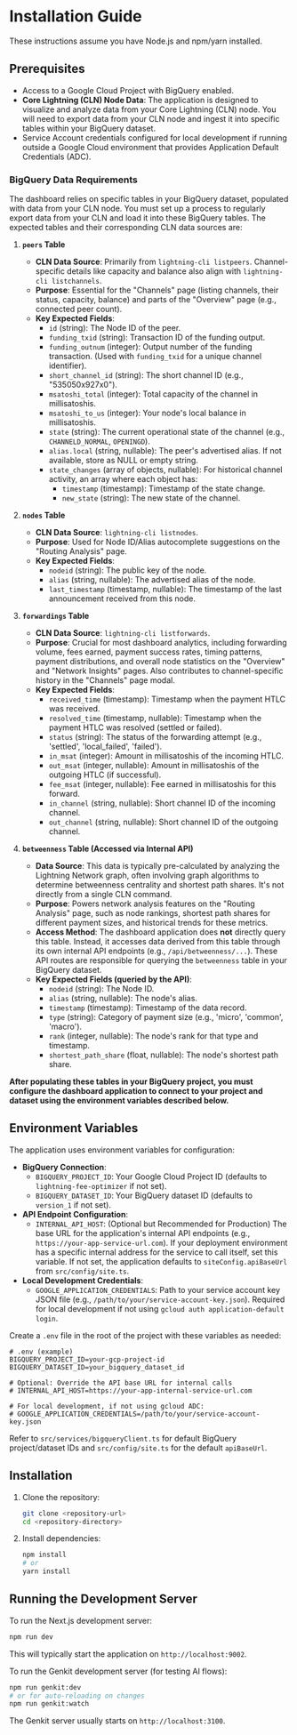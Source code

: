 # Installation Guide

These instructions assume you have Node.js and npm/yarn installed.

## Prerequisites

- Access to a Google Cloud Project with BigQuery enabled.
- **Core Lightning (CLN) Node Data**: The application is designed to visualize and analyze data from your Core Lightning (CLN) node. You will need to export data from your CLN node and ingest it into specific tables within your BigQuery dataset.
- Service Account credentials configured for local development if running outside a Google Cloud environment that provides Application Default Credentials (ADC).

### BigQuery Data Requirements

The dashboard relies on specific tables in your BigQuery dataset, populated with data from your CLN node. You must set up a process to regularly export data from your CLN and load it into these BigQuery tables. The expected tables and their corresponding CLN data sources are:

1.  **`peers` Table**
    *   **CLN Data Source**: Primarily from `lightning-cli listpeers`. Channel-specific details like capacity and balance also align with `lightning-cli listchannels`.
    *   **Purpose**: Essential for the "Channels" page (listing channels, their status, capacity, balance) and parts of the "Overview" page (e.g., connected peer count).
    *   **Key Expected Fields**:
        *   `id` (string): The Node ID of the peer.
        *   `funding_txid` (string): Transaction ID of the funding output.
        *   `funding_outnum` (integer): Output number of the funding transaction. (Used with `funding_txid` for a unique channel identifier).
        *   `short_channel_id` (string): The short channel ID (e.g., "535050x927x0").
        *   `msatoshi_total` (integer): Total capacity of the channel in millisatoshis.
        *   `msatoshi_to_us` (integer): Your node's local balance in millisatoshis.
        *   `state` (string): The current operational state of the channel (e.g., `CHANNELD_NORMAL`, `OPENINGD`).
        *   `alias.local` (string, nullable): The peer's advertised alias. If not available, store as NULL or empty string.
        *   `state_changes` (array of objects, nullable): For historical channel activity, an array where each object has:
            *   `timestamp` (timestamp): Timestamp of the state change.
            *   `new_state` (string): The new state of the channel.

2.  **`nodes` Table**
    *   **CLN Data Source**: `lightning-cli listnodes`.
    *   **Purpose**: Used for Node ID/Alias autocomplete suggestions on the "Routing Analysis" page.
    *   **Key Expected Fields**:
        *   `nodeid` (string): The public key of the node.
        *   `alias` (string, nullable): The advertised alias of the node.
        *   `last_timestamp` (timestamp, nullable): The timestamp of the last announcement received from this node.

3.  **`forwardings` Table**
    *   **CLN Data Source**: `lightning-cli listforwards`.
    *   **Purpose**: Crucial for most dashboard analytics, including forwarding volume, fees earned, payment success rates, timing patterns, payment distributions, and overall node statistics on the "Overview" and "Network Insights" pages. Also contributes to channel-specific history in the "Channels" page modal.
    *   **Key Expected Fields**:
        *   `received_time` (timestamp): Timestamp when the payment HTLC was received.
        *   `resolved_time` (timestamp, nullable): Timestamp when the payment HTLC was resolved (settled or failed).
        *   `status` (string): The status of the forwarding attempt (e.g., 'settled', 'local_failed', 'failed').
        *   `in_msat` (integer): Amount in millisatoshis of the incoming HTLC.
        *   `out_msat` (integer, nullable): Amount in millisatoshis of the outgoing HTLC (if successful).
        *   `fee_msat` (integer, nullable): Fee earned in millisatoshis for this forward.
        *   `in_channel` (string, nullable): Short channel ID of the incoming channel.
        *   `out_channel` (string, nullable): Short channel ID of the outgoing channel.

4.  **`betweenness` Table (Accessed via Internal API)**
    *   **Data Source**: This data is typically pre-calculated by analyzing the Lightning Network graph, often involving graph algorithms to determine betweenness centrality and shortest path shares. It's not directly from a single CLN command.
    *   **Purpose**: Powers network analysis features on the "Routing Analysis" page, such as node rankings, shortest path shares for different payment sizes, and historical trends for these metrics.
    *   **Access Method**: The dashboard application does **not** directly query this table. Instead, it accesses data derived from this table through its own internal API endpoints (e.g., `/api/betweenness/...`). These API routes are responsible for querying the `betweenness` table in your BigQuery dataset.
    *   **Key Expected Fields (queried by the API)**:
        *   `nodeid` (string): The Node ID.
        *   `alias` (string, nullable): The node's alias.
        *   `timestamp` (timestamp): Timestamp of the data record.
        *   `type` (string): Category of payment size (e.g., 'micro', 'common', 'macro').
        *   `rank` (integer, nullable): The node's rank for that type and timestamp.
        *   `shortest_path_share` (float, nullable): The node's shortest path share.

**After populating these tables in your BigQuery project, you must configure the dashboard application to connect to your project and dataset using the environment variables described below.**

## Environment Variables

The application uses environment variables for configuration:

-   **BigQuery Connection**:
    *   `BIGQUERY_PROJECT_ID`: Your Google Cloud Project ID (defaults to `lightning-fee-optimizer` if not set).
    *   `BIGQUERY_DATASET_ID`: Your BigQuery dataset ID (defaults to `version_1` if not set).
-   **API Endpoint Configuration**:
    *   `INTERNAL_API_HOST`: (Optional but Recommended for Production) The base URL for the application's internal API endpoints (e.g., `https://your-app-service-url.com`). If your deployment environment has a specific internal address for the service to call itself, set this variable. If not set, the application defaults to `siteConfig.apiBaseUrl` from `src/config/site.ts`.
-   **Local Development Credentials**:
    *   `GOOGLE_APPLICATION_CREDENTIALS`: Path to your service account key JSON file (e.g., `/path/to/your/service-account-key.json`). Required for local development if not using `gcloud auth application-default login`.

Create a `.env` file in the root of the project with these variables as needed:
```env
# .env (example)
BIGQUERY_PROJECT_ID=your-gcp-project-id
BIGQUERY_DATASET_ID=your_bigquery_dataset_id

# Optional: Override the API base URL for internal calls
# INTERNAL_API_HOST=https://your-app-internal-service-url.com

# For local development, if not using gcloud ADC:
# GOOGLE_APPLICATION_CREDENTIALS=/path/to/your/service-account-key.json
```
Refer to `src/services/bigqueryClient.ts` for default BigQuery project/dataset IDs and `src/config/site.ts` for the default `apiBaseUrl`.

## Installation

1.  Clone the repository:
    ```bash
    git clone <repository-url>
    cd <repository-directory>
    ```

2.  Install dependencies:
    ```bash
    npm install
    # or
    yarn install
    ```

## Running the Development Server

To run the Next.js development server:
```bash
npm run dev
```
This will typically start the application on `http://localhost:9002`.

To run the Genkit development server (for testing AI flows):
```bash
npm run genkit:dev
# or for auto-reloading on changes
npm run genkit:watch
```
The Genkit server usually starts on `http://localhost:3100`.
